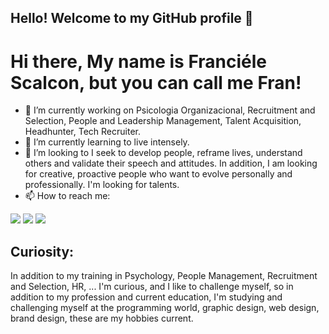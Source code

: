 ## Hello! Welcome to my GitHub profile 👋
# Hi there, My name is Franciéle Scalcon, but you can call me Fran!

- 🔭 I’m currently working on Psicologia Organizacional, Recruitment and Selection, People and Leadership Management, Talent Acquisition, Headhunter, Tech Recruiter.
- 🌱 I’m currently learning to live intensely.
- 👯 I’m looking to I seek to develop people, reframe lives, understand others and validate their speech and attitudes. In addition, I am looking for creative, proactive people who want to evolve personally and professionally. I'm looking for talents.
- 📫 How to reach me:
<div>

<a href="https://www.instagram.com/psifranscalcon.oficial/" target="_blank"><img src="https://img.shields.io/badge/-Instagram-%23E4405F?style=for-the-badge&logo=instagram&logoColor=white" target="_blank"></a>
<a href="https://www.linkedin.com/in/franci%C3%A9le-scalcon-490aa21b6/" target="_blank"><img src="https://img.shields.io/badge/-LinkedIn-%230077B5?style=for-the-badge&logo=linkedin&logoColor=white" target="_blank"></a>
<a href = "mailto:franscalconheadhunter@gmail.com"><img src="https://img.shields.io/badge/Gmail-D14836?style=for-the-badge&logo=gmail&logoColor=white" target="_blank"></a>
  
## Curiosity:
In addition to my training in Psychology, People Management, Recruitment and Selection, HR, ... I'm curious, and I like to challenge myself, so in addition to my profession and current education, I'm studying and challenging myself at the programming world, graphic design, web design, brand design, these are my hobbies current.

